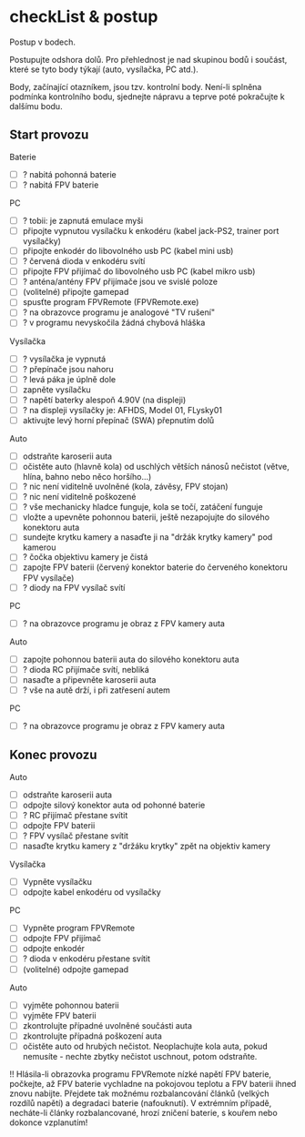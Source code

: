 # checkList & postup

Postup v bodech. 

Postupujte odshora dolů. Pro přehlednost je nad skupinou bodů i součást, které se tyto body týkají (auto, vysílačka, PC atd.). 

Body, začínající otazníkem, jsou tzv. kontrolní body. Není-li splněna podmínka kontrolního bodu, sjednejte nápravu a teprve poté pokračujte k dalšímu bodu.


## Start provozu

Baterie
- [ ] ? nabitá pohonná baterie
- [ ] ? nabitá FPV baterie

PC
- [ ] ? tobii: je zapnutá emulace myši
- [ ] připojte vypnutou vysílačku k enkodéru (kabel jack-PS2, trainer port vysílačky)
- [ ] připojte enkodér do libovolného usb PC (kabel mini usb)
- [ ] ? červená dioda v enkodéru svítí
- [ ] připojte FPV přijímač do libovolného usb PC (kabel mikro usb)
- [ ] ? anténa/antény FPV přijímače jsou ve svislé poloze
- [ ] (volitelné) připojte gamepad
- [ ] spusťte program FPVRemote (FPVRemote.exe)
- [ ] ? na obrazovce programu je analogové "TV rušení"
- [ ] ? v programu nevyskočila žádná chybová hláška

Vysílačka
- [ ] ? vysílačka je vypnutá
- [ ] ? přepínače jsou nahoru
- [ ] ? levá páka je úplně dole
- [ ] zapněte vysílačku
- [ ] ? napětí baterky alespoň 4.90V (na displeji)
- [ ] ? na displeji vysílačky je: AFHDS, Model 01, FLysky01
- [ ] aktivujte levý horní přepínač (SWA) přepnutím dolů

Auto
- [ ] odstraňte karoserii auta
- [ ] očistěte auto (hlavně kola) od uschlých větších nánosů nečistot (větve, hlína, bahno nebo něco horšího...)
- [ ] ? nic není viditelně uvolněné (kola, závěsy, FPV stojan)
- [ ] ? nic není viditelně poškozené 
- [ ] ? vše mechanicky hladce funguje, kola se točí, zatáčení funguje 
- [ ] vložte a upevněte pohonnou baterii, ještě nezapojujte do silového konektoru auta 
- [ ] sundejte krytku kamery a nasaďte ji na "držák krytky kamery" pod kamerou
- [ ] ? čočka objektivu kamery je čistá
- [ ] zapojte FPV baterii (červený konektor baterie do červeného konektoru FPV vysílače)
- [ ] ? diody na FPV vysílač svítí

PC
- [ ] ? na obrazovce programu je obraz z FPV kamery auta 

Auto
- [ ] zapojte pohonnou baterii auta do silového konektoru auta
- [ ] ? dioda RC přijímače svítí, nebliká
- [ ] nasaďte a připevněte karoserii auta
- [ ] ? vše na autě drží, i při zatřesení autem

PC
- [ ] ? na obrazovce programu je obraz z FPV kamery auta 


## Konec provozu

Auto
- [ ] odstraňte karoserii auta 
- [ ] odpojte silový konektor auta od pohonné baterie
- [ ] ? RC přijímač přestane svítit
- [ ] odpojte FPV baterii
- [ ] ? FPV vysílač přestane svítit
- [ ] nasaďte krytku kamery z "držáku krytky" zpět na objektiv kamery

Vysílačka
- [ ] Vypněte vysílačku
- [ ] odpojte kabel enkodéru od vysílačky

PC
- [ ] Vypněte program FPVRemote
- [ ] odpojte FPV přijímač
- [ ] odpojte enkodér
- [ ] ? dioda v enkodéru přestane svítit
- [ ] (volitelné) odpojte gamepad

Auto
- [ ] vyjměte pohonnou baterii
- [ ] vyjměte FPV baterii
- [ ] zkontrolujte případné uvolněné součásti auta
- [ ] zkontrolujte případná poškození auta
- [ ] očistěte auto od hrubých nečistot. Neoplachujte kola auta, pokud nemusíte - nechte zbytky nečistot uschnout, potom odstraňte.

!! Hlásila-li obrazovka programu FPVRemote nízké napětí FPV baterie, počkejte, až FPV baterie vychladne na pokojovou teplotu a FPV baterii ihned znovu nabijte. Přejdete tak možnému rozbalancování článků (velkých rozdílů napětí) a degradaci baterie (nafouknutí). V extrémním případě, necháte-li články rozbalancované, hrozí zničení baterie, s kouřem nebo dokonce vzplanutím!

